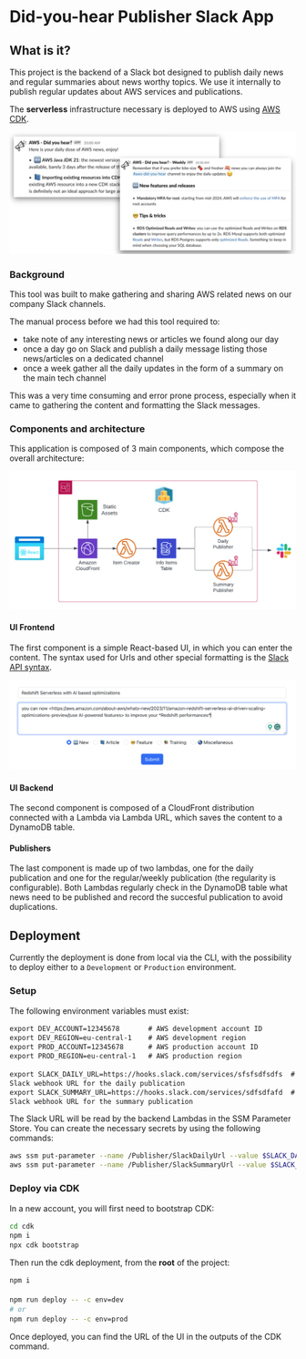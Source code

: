 # Did-you-hear Publisher Slack App

## What is it?

This project is the backend of a Slack bot designed to publish daily news and regular summaries about news worthy topics. We use it internally to publish regular updates about AWS services and publications.

The **serverless** infrastructure necessary is deployed to AWS using [AWS CDK](https://docs.aws.amazon.com/cdk/v2/guide/home.html).

![Architecture](docs/example-views.png)

### Background

This tool was built to make gathering and sharing AWS related news on our company Slack channels.

The manual process before we had this tool required to:

- take note of any interesting news or articles we found along our day
- once a day go on Slack and publish a daily message listing those news/articles on a dedicated channel
- once a week gather all the daily updates in the form of a summary on the main tech channel

This was a very time consuming and error prone process, especially when it came to gathering the content and formatting the Slack messages.

### Components and architecture

This application is composed of 3 main components, which compose the overall architecture: 

![Architecture](docs/architecture.png)

#### UI Frontend

The first component is a simple React-based UI, in which you can enter the content. The syntax used for Urls and other special formatting is the [Slack API syntax](https://api.slack.com/reference/surfaces/formatting).  

![Architecture](docs/ui-view.png)

#### UI Backend

The second component is composed of a CloudFront distribution connected with a Lambda via Lambda URL, which saves the content to a DynamoDB table.

#### Publishers

The last component is made up of two lambdas, one for the daily publication and one for the regular/weekly publication (the regularity is configurable). Both Lambdas regularly check in the DynamoDB table what news need to be published and record the succesful publication to avoid duplications.


## Deployment

Currently the deployment is done from local via the CLI, with the possibility to deploy either to a `Development` or `Production` environment. 

### Setup

The following environment variables must exist:

```
export DEV_ACCOUNT=12345678       # AWS development account ID
export DEV_REGION=eu-central-1    # AWS development region
export PROD_ACCOUNT=12345678      # AWS production account ID
export PROD_REGION=eu-central-1   # AWS production region

export SLACK_DAILY_URL=https://hooks.slack.com/services/sfsfsdfsdfs  # Slack webhook URL for the daily publication 
export SLACK_SUMMARY_URL=https://hooks.slack.com/services/sdfsdfafd  # Slack webhook URL for the summary publication
```

The Slack URL will be read by the backend Lambdas in the SSM Parameter Store. You can create the necessary secrets by using the following commands:

```bash
aws ssm put-parameter --name /Publisher/SlackDailyUrl --value $SLACK_DAILY_URL --type SecureString
aws ssm put-parameter --name /Publisher/SlackSummaryUrl --value $SLACK_SUMMARY_URL --type SecureString
```

### Deploy via CDK

In a new account, you will first need to bootstrap CDK:

```bash
cd cdk
npm i
npx cdk bootstrap
```

Then run the cdk deployment, from the **root** of the project:

```bash
npm i

npm run deploy -- -c env=dev
# or
npm run deploy -- -c env=prod
```

Once deployed, you can find the URL of the UI in the outputs of the CDK command. 